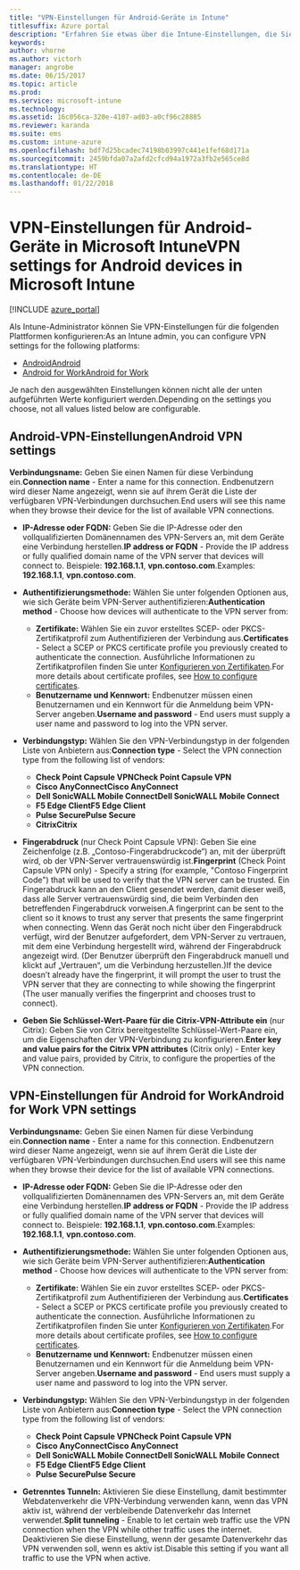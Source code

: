 ```yaml
---
title: "VPN-Einstellungen für Android-Geräte in Intune"
titlesuffix: Azure portal
description: "Erfahren Sie etwas über die Intune-Einstellungen, die Sie zum Konfigurieren von VPN-Verbindungen auf Android-Geräten verwenden können."
keywords: 
author: vhorne
ms.author: victorh
manager: angrobe
ms.date: 06/15/2017
ms.topic: article
ms.prod: 
ms.service: microsoft-intune
ms.technology: 
ms.assetid: 16c056ca-320e-4107-ad03-a0cf96c28885
ms.reviewer: karanda
ms.suite: ems
ms.custom: intune-azure
ms.openlocfilehash: bdf7d25bcadec74198b03997c441e1fef68d171a
ms.sourcegitcommit: 2459bfda07a2afd2cfcd94a1972a3fb2e565ce8d
ms.translationtype: HT
ms.contentlocale: de-DE
ms.lasthandoff: 01/22/2018
---
```

# <a name="vpn-settings-for-android-devices-in-microsoft-intune"></a><span data-ttu-id="24b9b-103">VPN-Einstellungen für Android-Geräte in Microsoft Intune</span><span class="sxs-lookup"><span data-stu-id="24b9b-103">VPN settings for Android devices in Microsoft Intune</span></span>

[!INCLUDE [azure_portal](./includes/azure_portal.md)]

<span data-ttu-id="24b9b-104">Als Intune-Administrator können Sie VPN-Einstellungen für die folgenden Plattformen konfigurieren:</span><span class="sxs-lookup"><span data-stu-id="24b9b-104">As an Intune admin, you can configure VPN settings for the following platforms:</span></span>

- [<span data-ttu-id="24b9b-105">Android</span><span class="sxs-lookup"><span data-stu-id="24b9b-105">Android</span></span>](#android-vpn-settings)
- [<span data-ttu-id="24b9b-106">Android for Work</span><span class="sxs-lookup"><span data-stu-id="24b9b-106">Android for Work</span></span>](#android-for-work-vpn-settings)

<span data-ttu-id="24b9b-107">Je nach den ausgewählten Einstellungen können nicht alle der unten aufgeführten Werte konfiguriert werden.</span><span class="sxs-lookup"><span data-stu-id="24b9b-107">Depending on the settings you choose, not all values listed below are configurable.</span></span>

## <a name="android-vpn-settings"></a><span data-ttu-id="24b9b-108">Android-VPN-Einstellungen</span><span class="sxs-lookup"><span data-stu-id="24b9b-108">Android VPN settings</span></span>
<span data-ttu-id="24b9b-109">**Verbindungsname:** Geben Sie einen Namen für diese Verbindung ein.</span><span class="sxs-lookup"><span data-stu-id="24b9b-109">**Connection name** - Enter a name for this connection.</span></span> <span data-ttu-id="24b9b-110">Endbenutzern wird dieser Name angezeigt, wenn sie auf ihrem Gerät die Liste der verfügbaren VPN-Verbindungen durchsuchen.</span><span class="sxs-lookup"><span data-stu-id="24b9b-110">End users will see this name when they browse their device for the list of available VPN connections.</span></span>
- <span data-ttu-id="24b9b-111">**IP-Adresse oder FQDN:** Geben Sie die IP-Adresse oder den vollqualifizierten Domänennamen des VPN-Servers an, mit dem Geräte eine Verbindung herstellen.</span><span class="sxs-lookup"><span data-stu-id="24b9b-111">**IP address or FQDN** - Provide the IP address or fully qualified domain name of the VPN server that devices will connect to.</span></span> <span data-ttu-id="24b9b-112">Beispiele: **192.168.1.1**, **vpn.contoso.com**.</span><span class="sxs-lookup"><span data-stu-id="24b9b-112">Examples: **192.168.1.1**, **vpn.contoso.com**.</span></span>
- <span data-ttu-id="24b9b-113">**Authentifizierungsmethode:** Wählen Sie unter folgenden Optionen aus, wie sich Geräte beim VPN-Server authentifizieren:</span><span class="sxs-lookup"><span data-stu-id="24b9b-113">**Authentication method** - Choose how devices will authenticate to the VPN server from:</span></span>
    - <span data-ttu-id="24b9b-114">**Zertifikate:** Wählen Sie ein zuvor erstelltes SCEP- oder PKCS-Zertifikatprofil zum Authentifizieren der Verbindung aus.</span><span class="sxs-lookup"><span data-stu-id="24b9b-114">**Certificates** - Select a SCEP or PKCS certificate profile you previously created to authenticate the connection.</span></span> <span data-ttu-id="24b9b-115">Ausführliche Informationen zu Zertifikatprofilen finden Sie unter [Konfigurieren von Zertifikaten](certificates-configure.md).</span><span class="sxs-lookup"><span data-stu-id="24b9b-115">For more details about certificate profiles, see [How to configure certificates](certificates-configure.md).</span></span>
    - <span data-ttu-id="24b9b-116">**Benutzername und Kennwort:** Endbenutzer müssen einen Benutzernamen und ein Kennwort für die Anmeldung beim VPN-Server angeben.</span><span class="sxs-lookup"><span data-stu-id="24b9b-116">**Username and password** - End users must supply a user name and password to log into the VPN server.</span></span>
- <span data-ttu-id="24b9b-117">**Verbindungstyp:** Wählen Sie den VPN-Verbindungstyp in der folgenden Liste von Anbietern aus:</span><span class="sxs-lookup"><span data-stu-id="24b9b-117">**Connection type** - Select the VPN connection type from the following list of vendors:</span></span>
    - <span data-ttu-id="24b9b-118">**Check Point Capsule VPN**</span><span class="sxs-lookup"><span data-stu-id="24b9b-118">**Check Point Capsule VPN**</span></span>
    - <span data-ttu-id="24b9b-119">**Cisco AnyConnect**</span><span class="sxs-lookup"><span data-stu-id="24b9b-119">**Cisco AnyConnect**</span></span>
    - <span data-ttu-id="24b9b-120">**Dell SonicWALL Mobile Connect**</span><span class="sxs-lookup"><span data-stu-id="24b9b-120">**Dell SonicWALL Mobile Connect**</span></span>
    - <span data-ttu-id="24b9b-121">**F5 Edge Client**</span><span class="sxs-lookup"><span data-stu-id="24b9b-121">**F5 Edge Client**</span></span>
    - <span data-ttu-id="24b9b-122">**Pulse Secure**</span><span class="sxs-lookup"><span data-stu-id="24b9b-122">**Pulse Secure**</span></span>
    - <span data-ttu-id="24b9b-123">**Citrix**</span><span class="sxs-lookup"><span data-stu-id="24b9b-123">**Citrix**</span></span>

- <span data-ttu-id="24b9b-124">**Fingerabdruck** (nur Check Point Capsule VPN): Geben Sie eine Zeichenfolge (z.B. „Contoso-Fingerabdruckcode“) an, mit der überprüft wird, ob der VPN-Server vertrauenswürdig ist.</span><span class="sxs-lookup"><span data-stu-id="24b9b-124">**Fingerprint** (Check Point Capsule VPN only) - Specify a string (for example, "Contoso Fingerprint Code") that will be used to verify that the VPN server can be trusted.</span></span> <span data-ttu-id="24b9b-125">Ein Fingerabdruck kann an den Client gesendet werden, damit dieser weiß, dass alle Server vertrauenswürdig sind, die beim Verbinden den betreffenden Fingerabdruck vorweisen.</span><span class="sxs-lookup"><span data-stu-id="24b9b-125">A fingerprint can be sent to the client so it knows to trust any server that presents the same fingerprint when connecting.</span></span> <span data-ttu-id="24b9b-126">Wenn das Gerät noch nicht über den Fingerabdruck verfügt, wird der Benutzer aufgefordert, dem VPN-Server zu vertrauen, mit dem eine Verbindung hergestellt wird, während der Fingerabdruck angezeigt wird. (Der Benutzer überprüft den Fingerabdruck manuell und klickt auf „Vertrauen“, um die Verbindung herzustellen.)</span><span class="sxs-lookup"><span data-stu-id="24b9b-126">If the device doesn’t already have the fingerprint, it will prompt the user to trust the VPN server that they are connecting to while showing the fingerprint (The user manually verifies the fingerprint and chooses trust to connect).</span></span>
- <span data-ttu-id="24b9b-127">**Geben Sie Schlüssel-Wert-Paare für die Citrix-VPN-Attribute ein** (nur Citrix): Geben Sie von Citrix bereitgestellte Schlüssel-Wert-Paare ein, um die Eigenschaften der VPN-Verbindung zu konfigurieren.</span><span class="sxs-lookup"><span data-stu-id="24b9b-127">**Enter key and value pairs for the Citrix VPN attributes** (Citrix only) - Enter key and value pairs, provided by Citrix, to configure the properties of the VPN connection.</span></span>

## <a name="android-for-work-vpn-settings"></a><span data-ttu-id="24b9b-128">VPN-Einstellungen für Android for Work</span><span class="sxs-lookup"><span data-stu-id="24b9b-128">Android for Work VPN settings</span></span>

<span data-ttu-id="24b9b-129">**Verbindungsname:** Geben Sie einen Namen für diese Verbindung ein.</span><span class="sxs-lookup"><span data-stu-id="24b9b-129">**Connection name** - Enter a name for this connection.</span></span> <span data-ttu-id="24b9b-130">Endbenutzern wird dieser Name angezeigt, wenn sie auf ihrem Gerät die Liste der verfügbaren VPN-Verbindungen durchsuchen.</span><span class="sxs-lookup"><span data-stu-id="24b9b-130">End users will see this name when they browse their device for the list of available VPN connections.</span></span>
- <span data-ttu-id="24b9b-131">**IP-Adresse oder FQDN:** Geben Sie die IP-Adresse oder den vollqualifizierten Domänennamen des VPN-Servers an, mit dem Geräte eine Verbindung herstellen.</span><span class="sxs-lookup"><span data-stu-id="24b9b-131">**IP address or FQDN** - Provide the IP address or fully qualified domain name of the VPN server that devices will connect to.</span></span> <span data-ttu-id="24b9b-132">Beispiele: **192.168.1.1**, **vpn.contoso.com**.</span><span class="sxs-lookup"><span data-stu-id="24b9b-132">Examples: **192.168.1.1**, **vpn.contoso.com**.</span></span>
- <span data-ttu-id="24b9b-133">**Authentifizierungsmethode:** Wählen Sie unter folgenden Optionen aus, wie sich Geräte beim VPN-Server authentifizieren:</span><span class="sxs-lookup"><span data-stu-id="24b9b-133">**Authentication method** - Choose how devices will authenticate to the VPN server from:</span></span>
    - <span data-ttu-id="24b9b-134">**Zertifikate:** Wählen Sie ein zuvor erstelltes SCEP- oder PKCS-Zertifikatprofil zum Authentifizieren der Verbindung aus.</span><span class="sxs-lookup"><span data-stu-id="24b9b-134">**Certificates** - Select a SCEP or PKCS certificate profile you previously created to authenticate the connection.</span></span> <span data-ttu-id="24b9b-135">Ausführliche Informationen zu Zertifikatprofilen finden Sie unter [Konfigurieren von Zertifikaten](certificates-configure.md).</span><span class="sxs-lookup"><span data-stu-id="24b9b-135">For more details about certificate profiles, see [How to configure certificates](certificates-configure.md).</span></span>
    - <span data-ttu-id="24b9b-136">**Benutzername und Kennwort:** Endbenutzer müssen einen Benutzernamen und ein Kennwort für die Anmeldung beim VPN-Server angeben.</span><span class="sxs-lookup"><span data-stu-id="24b9b-136">**Username and password** - End users must supply a user name and password to log into the VPN server.</span></span>
- <span data-ttu-id="24b9b-137">**Verbindungstyp:** Wählen Sie den VPN-Verbindungstyp in der folgenden Liste von Anbietern aus:</span><span class="sxs-lookup"><span data-stu-id="24b9b-137">**Connection type** - Select the VPN connection type from the following list of vendors:</span></span>
    - <span data-ttu-id="24b9b-138">**Check Point Capsule VPN**</span><span class="sxs-lookup"><span data-stu-id="24b9b-138">**Check Point Capsule VPN**</span></span>
    - <span data-ttu-id="24b9b-139">**Cisco AnyConnect**</span><span class="sxs-lookup"><span data-stu-id="24b9b-139">**Cisco AnyConnect**</span></span>
    - <span data-ttu-id="24b9b-140">**Dell SonicWALL Mobile Connect**</span><span class="sxs-lookup"><span data-stu-id="24b9b-140">**Dell SonicWALL Mobile Connect**</span></span>
    - <span data-ttu-id="24b9b-141">**F5 Edge Client**</span><span class="sxs-lookup"><span data-stu-id="24b9b-141">**F5 Edge Client**</span></span>
    - <span data-ttu-id="24b9b-142">**Pulse Secure**</span><span class="sxs-lookup"><span data-stu-id="24b9b-142">**Pulse Secure**</span></span>

- <span data-ttu-id="24b9b-143">**Getrenntes Tunneln:** Aktivieren Sie diese Einstellung, damit bestimmter Webdatenverkehr die VPN-Verbindung verwenden kann, wenn das VPN aktiv ist, während der verbleibende Datenverkehr das Internet verwendet.</span><span class="sxs-lookup"><span data-stu-id="24b9b-143">**Split tunneling** - Enable to let certain web traffic use the VPN connection when the VPN while other traffic uses the internet.</span></span> <span data-ttu-id="24b9b-144">Deaktivieren Sie diese Einstellung, wenn der gesamte Datenverkehr das VPN verwenden soll, wenn es aktiv ist.</span><span class="sxs-lookup"><span data-stu-id="24b9b-144">Disable this setting if you want all traffic to use the VPN when active.</span></span>
